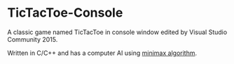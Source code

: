 # TicTacToe-Console
A classic game named TicTacToe in console window edited by Visual Studio Community 2015.

Written in C/C++ and has a computer AI using [minimax algorithm](https://en.wikipedia.org/wiki/Minimax).
